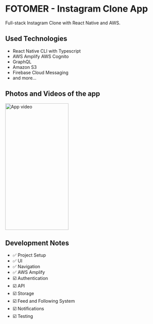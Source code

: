 # FOTOMER - Instagram Clone App

Full-stack Instagram Clone with React Native and AWS.

## Used Technologies

- React Native CLI with Typescript
- AWS Amplify AWS Cognito
- GraphQL
- Amazon S3
- Firebase Cloud Messaging
- and more...

## Photos and Videos of the app

<img src="https://github.com/user-attachments/assets/9dde3a43-f20b-406e-9bbb-4f2621edd51c" alt="App video" width="200px" height="400px" />

## Development Notes

- ✅ Project Setup
- ✅ UI
- ✅ Navigation
- ✅ AWS Amplify
- ☑️ Authentication
- ☑️ API
- ☑️ Storage
- ☑️ Feed and Following System
- ☑️ Notifications
- ☑️ Testing
